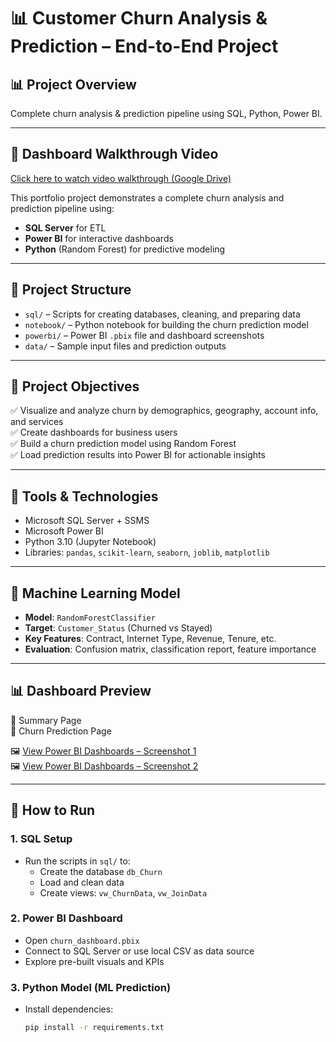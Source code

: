 # 📊 Customer Churn Analysis & Prediction – End-to-End Project
## 📊 Project Overview

Complete churn analysis & prediction pipeline using SQL, Python, Power BI.

---

## 🎥 Dashboard Walkthrough Video 
[Click here to watch video walkthrough (Google Drive)](https://drive.google.com/file/d/1b2tfX8ftiHhthxvlS8csNUHlZwtfiBTQ/view?usp=sharing)


This portfolio project demonstrates a complete churn analysis and prediction pipeline using:

- **SQL Server** for ETL  
- **Power BI** for interactive dashboards  
- **Python** (Random Forest) for predictive modeling  

---

## 📁 Project Structure

- `sql/` – Scripts for creating databases, cleaning, and preparing data  
- `notebook/` – Python notebook for building the churn prediction model  
- `powerbi/` – Power BI `.pbix` file and dashboard screenshots  
- `data/` – Sample input files and prediction outputs  

---

## 🎯 Project Objectives

✅ Visualize and analyze churn by demographics, geography, account info, and services  
✅ Create dashboards for business users  
✅ Build a churn prediction model using Random Forest  
✅ Load prediction results into Power BI for actionable insights  

---

## 📌 Tools & Technologies

- Microsoft SQL Server + SSMS  
- Microsoft Power BI  
- Python 3.10 (Jupyter Notebook)  
- Libraries: `pandas`, `scikit-learn`, `seaborn`, `joblib`, `matplotlib`  

---

## 🧠 Machine Learning Model

- **Model**: `RandomForestClassifier`  
- **Target**: `Customer_Status` (Churned vs Stayed)  
- **Key Features**: Contract, Internet Type, Revenue, Tenure, etc.  
- **Evaluation**: Confusion matrix, classification report, feature importance  

---

## 📊 Dashboard Preview

📍 Summary Page  
📍 Churn Prediction Page  

🖼️ [View Power BI Dashboards – Screenshot 1](https://drive.google.com/uc?id=1Kj59zirWaMiO8ynBjm49NSNjFd4MThKM)  
🖼️ [View Power BI Dashboards – Screenshot 2](https://drive.google.com/uc?id=1Et-gO3VYu_I54jELCPjMLnNakbV3Vr9D)

---

## 🧪 How to Run

### 1. SQL Setup
- Run the scripts in `sql/` to:
  - Create the database `db_Churn`
  - Load and clean data
  - Create views: `vw_ChurnData`, `vw_JoinData`

### 2. Power BI Dashboard
- Open `churn_dashboard.pbix`  
- Connect to SQL Server or use local CSV as data source  
- Explore pre-built visuals and KPIs  

### 3. Python Model (ML Prediction)
- Install dependencies:
  ```bash
  pip install -r requirements.txt
